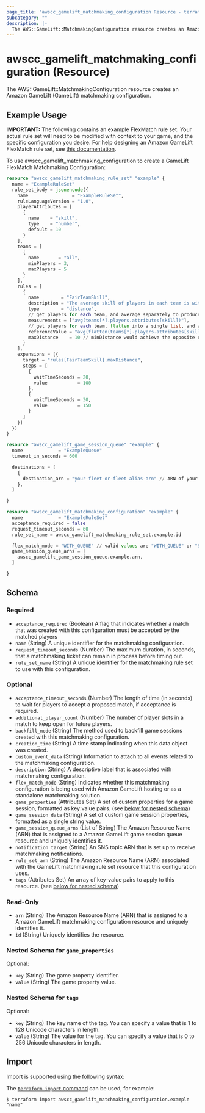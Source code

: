```yaml
---
page_title: "awscc_gamelift_matchmaking_configuration Resource - terraform-provider-awscc"
subcategory: ""
description: |-
  The AWS::GameLift::MatchmakingConfiguration resource creates an Amazon GameLift (GameLift) matchmaking configuration.
---
```


# awscc_gamelift_matchmaking_configuration (Resource)

The AWS::GameLift::MatchmakingConfiguration resource creates an Amazon GameLift (GameLift) matchmaking configuration.

## Example Usage

**IMPORTANT:** The following contains an example FlexMatch rule set. Your actual rule set will need to be modified with context to your game, and the specific configuration you desire. For help designing an Amazon GameLift FlexMatch rule set, see [this documentation](https://docs.aws.amazon.com/gamelift/latest/flexmatchguide/match-design-ruleset.html).

To use awscc_gamelift_matchmaking_configuration to create a GameLift FlexMatch Matchmaking Configuration:
```terraform
resource "awscc_gamelift_matchmaking_rule_set" "example" {
  name = "ExampleRuleSet"
  rule_set_body = jsonencode({
    name                = "ExampleRuleSet",
    ruleLanguageVersion = "1.0",
    playerAttributes = [
      {
        name    = "skill",
        type    = "number",
        default = 10
      }
    ],
    teams = [
      {
        name       = "all",
        minPlayers = 3,
        maxPlayers = 5
      }
    ],
    rules = [
      {
        name        = "FairTeamSkill",
        description = "The average skill of players in each team is within 10 points from the average skill of players in the match",
        type        = "distance",
        // get players for each team, and average separately to produce list of 3
        measurements = ["avg(teams[*].players.attributes[skill])"],
        // get players for each team, flatten into a single list, and average to produce overall average
        referenceValue = "avg(flatten(teams[*].players.attributes[skill]))",
        maxDistance    = 10 // minDistance would achieve the opposite result
      }
    ],
    expansions = [{
      target = "rules[FairTeamSkill].maxDistance",
      steps = [
        {
          waitTimeSeconds = 20,
          value           = 100
        },
        {
          waitTimeSeconds = 30,
          value           = 150
        }
      ]
    }]
  })
}

resource "awscc_gamelift_game_session_queue" "example" {
  name             = "ExampleQueue"
  timeout_in_seconds = 600

  destinations = [
    {
      destination_arn = "your-fleet-or-fleet-alias-arn" // ARN of your Fleet or Fleet Alias
    },
  ]

}

resource "awscc_gamelift_matchmaking_configuration" "example" {
  name             = "ExampleRuleSet"
  acceptance_required = false
  request_timeout_seconds = 60
  rule_set_name = awscc_gamelift_matchmaking_rule_set.example.id

  flex_match_mode = "WITH_QUEUE" // valid values are "WITH_QUEUE" or "STANDALONE"
  game_session_queue_arns = [
    awscc_gamelift_game_session_queue.example.arn,
  ]

}
```

<!-- schema generated by tfplugindocs -->
## Schema

### Required

- `acceptance_required` (Boolean) A flag that indicates whether a match that was created with this configuration must be accepted by the matched players
- `name` (String) A unique identifier for the matchmaking configuration.
- `request_timeout_seconds` (Number) The maximum duration, in seconds, that a matchmaking ticket can remain in process before timing out.
- `rule_set_name` (String) A unique identifier for the matchmaking rule set to use with this configuration.

### Optional

- `acceptance_timeout_seconds` (Number) The length of time (in seconds) to wait for players to accept a proposed match, if acceptance is required.
- `additional_player_count` (Number) The number of player slots in a match to keep open for future players.
- `backfill_mode` (String) The method used to backfill game sessions created with this matchmaking configuration.
- `creation_time` (String) A time stamp indicating when this data object was created.
- `custom_event_data` (String) Information to attach to all events related to the matchmaking configuration.
- `description` (String) A descriptive label that is associated with matchmaking configuration.
- `flex_match_mode` (String) Indicates whether this matchmaking configuration is being used with Amazon GameLift hosting or as a standalone matchmaking solution.
- `game_properties` (Attributes Set) A set of custom properties for a game session, formatted as key:value pairs. (see [below for nested schema](#nestedatt--game_properties))
- `game_session_data` (String) A set of custom game session properties, formatted as a single string value.
- `game_session_queue_arns` (List of String) The Amazon Resource Name (ARN) that is assigned to a Amazon GameLift game session queue resource and uniquely identifies it.
- `notification_target` (String) An SNS topic ARN that is set up to receive matchmaking notifications.
- `rule_set_arn` (String) The Amazon Resource Name (ARN) associated with the GameLift matchmaking rule set resource that this configuration uses.
- `tags` (Attributes Set) An array of key-value pairs to apply to this resource. (see [below for nested schema](#nestedatt--tags))

### Read-Only

- `arn` (String) The Amazon Resource Name (ARN) that is assigned to a Amazon GameLift matchmaking configuration resource and uniquely identifies it.
- `id` (String) Uniquely identifies the resource.

<a id="nestedatt--game_properties"></a>
### Nested Schema for `game_properties`

Optional:

- `key` (String) The game property identifier.
- `value` (String) The game property value.


<a id="nestedatt--tags"></a>
### Nested Schema for `tags`

Optional:

- `key` (String) The key name of the tag. You can specify a value that is 1 to 128 Unicode characters in length.
- `value` (String) The value for the tag. You can specify a value that is 0 to 256 Unicode characters in length.

## Import

Import is supported using the following syntax:

The [`terraform import` command](https://developer.hashicorp.com/terraform/cli/commands/import) can be used, for example:

```shell
$ terraform import awscc_gamelift_matchmaking_configuration.example "name"
```
